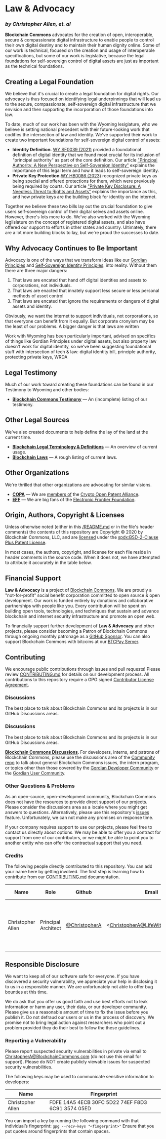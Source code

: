 # Law & Advocacy

<!--Guidelines: https://github.com/BlockchainCommons/secure-template/wiki -->

### _by Christopher Allen, et. al_

**Blockchain Commons** advocates for the creation of open, interoperable, secure & compassionate digital infrastructure to enable people to control their own digital destiny and to maintain their human dignity online. Some of our work is technical, focused on the creation and usage of interoperable specifications, but some of our work is legislative, because the legal foundations for self-sovereign control of digital assets are just as important as the technical foundations.

## Creating a Legal Foundation

We believe that it's crucial to create a legal foundation for digital rights. Our advocacy is thus focused on identifying legal underpinnings that will lead us to the secure, compassionate, self-sovereign digital infrastructure that we envision and then supporting the incorporation of those foundations into law.

To date, much of our work has been with the Wyoming lesiglature, who we believe is setting national precedent with their future-looking work that codifies the intersection of law and identity. We've supported their work to create two important foundations for self-sovereign digital control of assets:

* **Identity Definition.** [WY SF0039 (2021)](https://wyoleg.gov/Legislation/2021/SF0039) provided a foundational definition of digital identity that we found most crucial for its inclusion of "principal authority" as part of the core definition. Our article ["Principal Authority: A New Perspective on Self-Sovereign Identity"](https://www.blockchaincommons.com/articles/Principal-Authority/) explains the importance of this legal term and how it leads to self-sovereign identity.
* **Private Key Protection.**[WY HB0086 (2023)](https://wyoleg.gov/Legislation/2023/HB0086) recognized private keys as being special and offered protections for them, which were previously being required by courts. Our article ["Private Key Disclosure: A Needless Threat to Rights and Assets"](https://www.blockchaincommons.com/articles/Private-Key-Disclosure/) explains the importance as this, and how private keys are the building block for identity on the internet.

Together we believe these two bills lay out the crucial foundation to give users self-sovereign control of their digital selves and assets online. However, there's lots more to do. We've also worked with the Wyoming leglislature on the concept of registered digital assets, and also have offered our support to efforts in other states and country. Ultimately, there are a lot more building blocks to lay, but we're proud the successes to date.

## Why Advocacy Continues to Be Important

Advocacy is one of the ways that we transform ideas like our [Gordian Principles](https://github.com/BlockchainCommons/Gordian#gordian-principles) and [Self-Sovereign Identity Principles](http://www.lifewithalacrity.com/2016/04/the-path-to-self-soverereign-identity.html). into reality. Without them there are three major dangers:

1. That laws are encated that hand off digital identities and assets to corporations, not individuals.
2. That laws are enacted that innately support less secure or less personal methods of asset control
3. That laws are encated that ignore the requirements or dangers of digital assets and identity.

Obviously, we want the internet to support individuals, not corporations, so that everyone can benefit from it equally. But corporate cronyism may be the least of our problems. A bigger danger is that laws are written 

 Work with Wyoming has been particularly important, advised on specifics of things like Gordian Principles under digital assets, but also property law doesn't work for digital identity, so we've been suggesting foundational stuff with intersection of tech & law: digital identity bill, principle authority, protecting private keys, WRDA

## Legal Testimony

Much of our work toward creating these foundations can be found in our Testimony to Wyoming and other bodies:

* [**Blockchain Commons Testimony**](testimony/README.md) — An (incomplete) listing of our testimony.

## Other Legal Sources

We've also created documents to help define the lay of the land at the current time.

* [**Blockchain Legal Terminology & Definitions**](https://hackmd.io/Eat2gnYqT56HQStI63JCNg) — An overview of current usage.
* [**Blockchain Laws**](https://hackmd.io/5ec69mqLRaanS5A1IWBuMQ) — A rough listing of current laws.

## Other Organizations

We're thrilled that other organizations are advocating for similar visions.

* [**COPA**](https://www.opencrypto.org/) — We are [members of](https://www.blockchaincommons.com/partnerships/BCC-Joins-COPA/) the [Crypto Open Patent Alliance](https://www.opencrypto.org/).
* [**EFF**](https://www.eff.org/) — We are big fans of the [Electronic Frontier Foundation](https://www.eff.org/).

## Origin, Authors, Copyright & Licenses

Unless otherwise noted (either in this [/README.md](./README.md) or in the file's header comments) the contents of this repository are Copyright © 2020 by Blockchain Commons, LLC, and are [licensed](./LICENSE) under the [spdx:BSD-2-Clause Plus Patent License](https://spdx.org/licenses/BSD-2-Clause-Patent.html).

In most cases, the authors, copyright, and license for each file reside in header comments in the source code. When it does not, we have attempted to attribute it accurately in the table below.

## Financial Support

**Law & Advocacy** is a project of [Blockchain Commons](https://www.blockchaincommons.com/). We are proudly a "not-for-profit" social benefit corporation committed to open source & open development. Our work is funded entirely by donations and collaborative partnerships with people like you. Every contribution will be spent on building open tools, technologies, and techniques that sustain and advance blockchain and internet security infrastructure and promote an open web.

To financially support further development of **Law & Advocacy** and other projects, please consider becoming a Patron of Blockchain Commons through ongoing monthly patronage as a [GitHub Sponsor](https://github.com/sponsors/BlockchainCommons). You can also support Blockchain Commons with bitcoins at our [BTCPay Server](https://btcpay.blockchaincommons.com/).

## Contributing

We encourage public contributions through issues and pull requests! Please review [CONTRIBUTING.md](./CONTRIBUTING.md) for details on our development process. All contributions to this repository require a GPG signed [Contributor License Agreement](./CLA.md).

### Discussions

The best place to talk about Blockchain Commons and its projects is in our GitHub Discussions areas.

### Discussions

The best place to talk about Blockchain Commons and its projects is in our GitHub Discussions areas.

[**Blockchain Commons Discussions**](https://github.com/BlockchainCommons/Community/discussions). For developers, interns, and patrons of Blockchain Commons, please use the discussions area of the [Community repo](https://github.com/BlockchainCommons/Community) to talk about general Blockchain Commons issues, the intern program, or topics other than those covered by the [Gordian Developer Community](https://github.com/BlockchainCommons/Gordian-Developer-Community/discussions) or the 
[Gordian User Community](https://github.com/BlockchainCommons/Gordian/discussions).
### Other Questions & Problems

As an open-source, open-development community, Blockchain Commons does not have the resources to provide direct support of our projects. Please consider the discussions area as a locale where you might get answers to questions. Alternatively, please use this repository's [issues](./issues) feature. Unfortunately, we can not make any promises on response time.

If your company requires support to use our projects, please feel free to contact us directly about options. We may be able to offer you a contract for support from one of our contributors, or we might be able to point you to another entity who can offer the contractual support that you need.

### Credits

The following people directly contributed to this repository. You can add your name here by getting involved. The first step is learning how to contribute from our [CONTRIBUTING.md](./CONTRIBUTING.md) documentation.

| Name              | Role                | Github                                            | Email                                 | GPG Fingerprint                                    |
| ----------------- | ------------------- | ------------------------------------------------- | ------------------------------------- | -------------------------------------------------- |
| Christopher Allen | Principal Architect | [@ChristopherA](https://github.com/ChristopherA) | \<ChristopherA@LifeWithAlacrity.com\> | FDFE 14A5 4ECB 30FC 5D22  74EF F8D3 6C91 3574 05ED |

## Responsible Disclosure

We want to keep all of our software safe for everyone. If you have discovered a security vulnerability, we appreciate your help in disclosing it to us in a responsible manner. We are unfortunately not able to offer bug bounties at this time.

We do ask that you offer us good faith and use best efforts not to leak information or harm any user, their data, or our developer community. Please give us a reasonable amount of time to fix the issue before you publish it. Do not defraud our users or us in the process of discovery. We promise not to bring legal action against researchers who point out a problem provided they do their best to follow the these guidelines.

### Reporting a Vulnerability

Please report suspected security vulnerabilities in private via email to ChristopherA@BlockchainCommons.com (do not use this email for support). Please do NOT create publicly viewable issues for suspected security vulnerabilities.

The following keys may be used to communicate sensitive information to developers:

| Name              | Fingerprint                                        |
| ----------------- | -------------------------------------------------- |
| Christopher Allen | FDFE 14A5 4ECB 30FC 5D22  74EF F8D3 6C91 3574 05ED |

You can import a key by running the following command with that individual’s fingerprint: `gpg --recv-keys "<fingerprint>"` Ensure that you put quotes around fingerprints that contain spaces.
